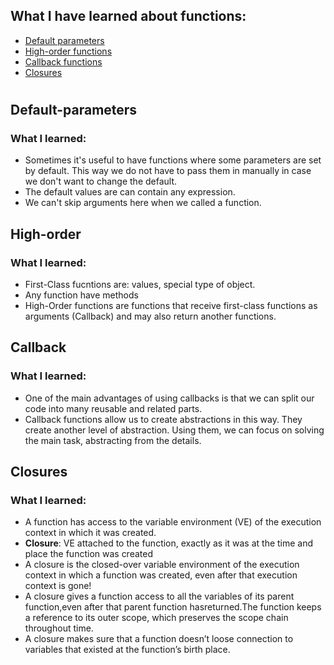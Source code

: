 ## What I have learned about functions:

- [Default parameters](#default-parametrs)
- [High-order functions](#high-order)
- [Callback functions](#callback)
- [Closures](#closures)

#

## Default-parameters

### What I learned:

- Sometimes it's useful to have functions where some parameters are set by default. This way we do not have to pass them in manually in case we don't want to change the default.
- The default values are can contain any expression.
- We can't skip arguments here when we called a function.

## High-order

### What I learned:

- First-Class fucntions are: values, special type of object.
- Any function have methods
- High-Order functions are functions that receive first-class functions as arguments (Callback) and may also return another functions.

## Callback

### What I learned:

- One of the main advantages of using callbacks is that we can split our code into many reusable and related parts.
- Callback functions allow us to create abstractions in this way. They create another level of abstraction. Using them, we can focus on solving the main task, abstracting from the details.

## Closures

### What I learned:

- A function has access to the variable environment (VE) of the execution context in which it was created.
- **Closure**: VE attached to the function, exactly as it was at the time and place the function was created
- A closure is the closed-over variable environment of the execution context in which a function was created, even after that execution context is gone!
- A closure gives a function access to all the variables of its parent function,even after that parent function hasreturned.The function keeps a reference to its outer scope, which preserves the scope chain throughout time.
- A closure makes sure that a function doesn’t loose connection to variables that existed at the function’s birth place.
